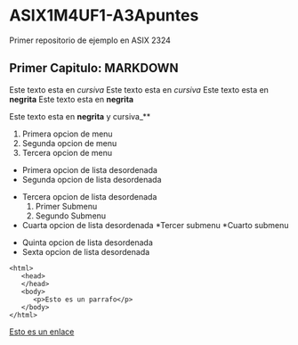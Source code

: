 # ASIX1M4UF1-A3Apuntes

Primer repositorio de ejemplo en ASIX 2324

## Primer Capitulo: MARKDOWN

Este texto esta en *cursiva*
Este texto esta en _cursiva_
Este texto esta en **negrita**
Este texto esta en __negrita__

Este texto esta en **__negrita__** y cursiva_**

1. Primera opcion de menu
2. Segunda opcion de menu
3. Tercera opcion de menu

* Primera opcion de lista desordenada
* Segunda opcion de lista desordenada
- Tercera opcion de lista desordenada
    1. Primer Submenu
    2. Segundo Submenu
- Cuarta opcion de lista desordenada
    *Tercer submenu
    *Cuarto submenu
+ Quinta opcion de lista desordenada
+ Sexta opcion de lista desordenada

```
<html>
   <head>
   </head>
   <body>
      <p>Esto es un parrafo</p>
   </body>
</html>
```
[Esto es un enlace](https://joan23.fje.edu "Enlace a la web del cole")


